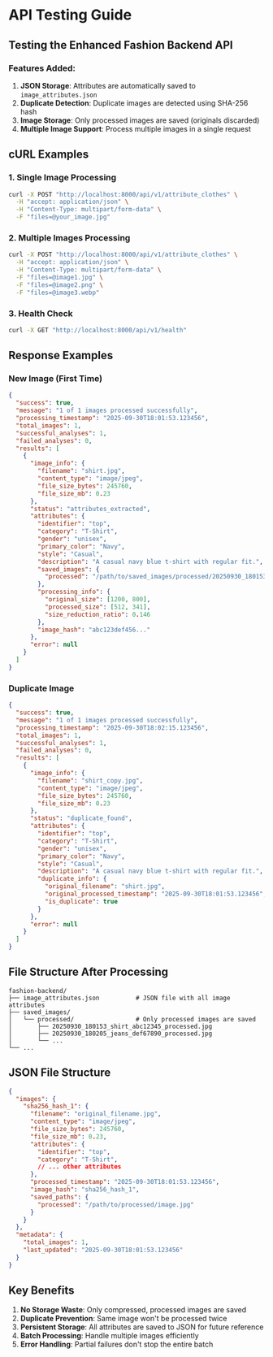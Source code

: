 # API Testing Guide

## Testing the Enhanced Fashion Backend API

### Features Added:
1. **JSON Storage**: Attributes are automatically saved to `image_attributes.json`
2. **Duplicate Detection**: Duplicate images are detected using SHA-256 hash
3. **Image Storage**: Only processed images are saved (originals discarded)
4. **Multiple Image Support**: Process multiple images in a single request

## cURL Examples

### 1. Single Image Processing
```bash
curl -X POST "http://localhost:8000/api/v1/attribute_clothes" \
  -H "accept: application/json" \
  -H "Content-Type: multipart/form-data" \
  -F "files=@your_image.jpg"
```

### 2. Multiple Images Processing
```bash
curl -X POST "http://localhost:8000/api/v1/attribute_clothes" \
  -H "accept: application/json" \
  -H "Content-Type: multipart/form-data" \
  -F "files=@image1.jpg" \
  -F "files=@image2.png" \
  -F "files=@image3.webp"
```

### 3. Health Check
```bash
curl -X GET "http://localhost:8000/api/v1/health"
```

## Response Examples

### New Image (First Time)
```json
{
  "success": true,
  "message": "1 of 1 images processed successfully",
  "processing_timestamp": "2025-09-30T18:01:53.123456",
  "total_images": 1,
  "successful_analyses": 1,
  "failed_analyses": 0,
  "results": [
    {
      "image_info": {
        "filename": "shirt.jpg",
        "content_type": "image/jpeg",
        "file_size_bytes": 245760,
        "file_size_mb": 0.23
      },
      "status": "attributes_extracted",
      "attributes": {
        "identifier": "top",
        "category": "T-Shirt",
        "gender": "unisex",
        "primary_color": "Navy",
        "style": "Casual",
        "description": "A casual navy blue t-shirt with regular fit.",
        "saved_images": {
          "processed": "/path/to/saved_images/processed/20250930_180153_shirt_abc12345_processed.jpg"
        },
        "processing_info": {
          "original_size": [1200, 800],
          "processed_size": [512, 341],
          "size_reduction_ratio": 0.146
        },
        "image_hash": "abc123def456..."
      },
      "error": null
    }
  ]
}
```

### Duplicate Image
```json
{
  "success": true,
  "message": "1 of 1 images processed successfully",
  "processing_timestamp": "2025-09-30T18:02:15.123456",
  "total_images": 1,
  "successful_analyses": 1,
  "failed_analyses": 0,
  "results": [
    {
      "image_info": {
        "filename": "shirt_copy.jpg",
        "content_type": "image/jpeg",
        "file_size_bytes": 245760,
        "file_size_mb": 0.23
      },
      "status": "duplicate_found",
      "attributes": {
        "identifier": "top",
        "category": "T-Shirt",
        "gender": "unisex",
        "primary_color": "Navy",
        "style": "Casual",
        "description": "A casual navy blue t-shirt with regular fit.",
        "duplicate_info": {
          "original_filename": "shirt.jpg",
          "original_processed_timestamp": "2025-09-30T18:01:53.123456",
          "is_duplicate": true
        }
      },
      "error": null
    }
  ]
}
```

## File Structure After Processing

```
fashion-backend/
├── image_attributes.json          # JSON file with all image attributes
├── saved_images/
│   └── processed/                 # Only processed images are saved
│       ├── 20250930_180153_shirt_abc12345_processed.jpg
│       ├── 20250930_180205_jeans_def67890_processed.jpg
│       └── ...
└── ...
```

## JSON File Structure

```json
{
  "images": {
    "sha256_hash_1": {
      "filename": "original_filename.jpg",
      "content_type": "image/jpeg",
      "file_size_bytes": 245760,
      "file_size_mb": 0.23,
      "attributes": {
        "identifier": "top",
        "category": "T-Shirt",
        // ... other attributes
      },
      "processed_timestamp": "2025-09-30T18:01:53.123456",
      "image_hash": "sha256_hash_1",
      "saved_paths": {
        "processed": "/path/to/processed/image.jpg"
      }
    }
  },
  "metadata": {
    "total_images": 1,
    "last_updated": "2025-09-30T18:01:53.123456"
  }
}
```

## Key Benefits

1. **No Storage Waste**: Only compressed, processed images are saved
2. **Duplicate Prevention**: Same image won't be processed twice
3. **Persistent Storage**: All attributes are saved to JSON for future reference
4. **Batch Processing**: Handle multiple images efficiently
5. **Error Handling**: Partial failures don't stop the entire batch
